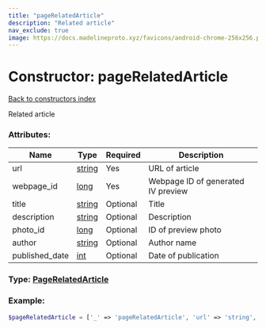 ```yaml
---
title: "pageRelatedArticle"
description: "Related article"
nav_exclude: true
image: https://docs.madelineproto.xyz/favicons/android-chrome-256x256.png
---
```

# Constructor: pageRelatedArticle  
[Back to constructors index](/API_docs/constructors/index.html)



Related article

### Attributes:

| Name     |    Type       | Required | Description |
|----------|---------------|----------|-------------|
|url|[string](/API_docs/types/string.html) | Yes|URL of article|
|webpage\_id|[long](/API_docs/types/long.html) | Yes|Webpage ID of generated IV preview|
|title|[string](/API_docs/types/string.html) | Optional|Title|
|description|[string](/API_docs/types/string.html) | Optional|Description|
|photo\_id|[long](/API_docs/types/long.html) | Optional|ID of preview photo|
|author|[string](/API_docs/types/string.html) | Optional|Author name|
|published\_date|[int](/API_docs/types/int.html) | Optional|Date of publication|



### Type: [PageRelatedArticle](/API_docs/types/PageRelatedArticle.html)


### Example:

```php
$pageRelatedArticle = ['_' => 'pageRelatedArticle', 'url' => 'string', 'webpage_id' => long, 'title' => 'string', 'description' => 'string', 'photo_id' => long, 'author' => 'string', 'published_date' => int];
```  
